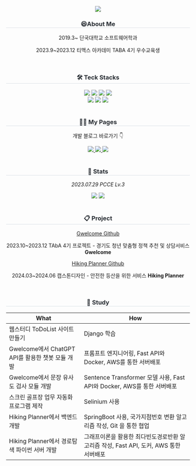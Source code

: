 
<div align= "center">
      <img src="https://capsule-render.vercel.app/api?type=waving&color=0017d1&width=500%&height=300&section=header&text=HELLO!&fontAlignY=38&fontSize=90&desc=I'm%20Chaein🌱&descAlignY=54&descAlign=62&descSize=27&fontColor=ffffff" />
  </div>
<div align= "center">
    <h3 style="border-bottom: 1px solid #d8dee4; color: #282d33;"> 😆About Me </h3> 
    <div style="margin: 0 auto; text-align: center;" align= "center">
      <p>2019.3~ 단국대학교 소프트웨어학과</p>
      <p>2023.9~2023.12 티맥스 아카데미 TABA 4기 우수교육생</p>     
          </div> <br> 
<div align= "center">
    <h3 style="border-bottom: 1px solid #d8dee4; color: #282d33;"> 🛠️ Teck Stacks </h3> 
    <div style="margin: 0 auto; text-align: center;" align= "center"> <img src="https://img.shields.io/badge/Python-3776AB?style=for-the-badge&logo=Python&logoColor=white">
          <img src="https://img.shields.io/badge/Java-ED8B00?style=for-the-badge&logo=openjdk&logoColor=white">
          <img src="https://img.shields.io/badge/Django-092E20?style=for-the-badge&logo=Django&logoColor=white">
          <img src="https://img.shields.io/badge/Spring Boot-6DB33F?style=for-the-badge&logo=Spring Boot&logoColor=white">
          <br/><img src="https://img.shields.io/badge/Docker-2496ED?style=for-the-badge&logo=Docker&logoColor=white">
          <img src="https://img.shields.io/badge/MySQL-4479A1?style=for-the-badge&logo=MySQL&logoColor=white">
          <img src="https://img.shields.io/badge/fastapi-009688?style=for-the-badge&logo=fastapi&logoColor=white">
          </div> 
    </div> <br> 
    <div align= "center">
    <h3 style="border-bottom: 1px solid #d8dee4; color: #282d33;"> 🧑‍💻 My Pages </h3>
    <div align= "center"> 
          <p> 개발 블로그 바로가기 👇 </p>
          <a href=https://ins-life.tistory.com/> <img src="https://img.shields.io/badge/Tistory-000000?style=for-the-badge&logo=Tistory&logoColor=white&link=https://ins-life.tistory.com/"> </a>
   <a href=https://velog.io/@rlacodls3109/posts> <img src="https://img.shields.io/badge/Velog-20C997?style=for-the-badge&logo=Velog&logoColor=white&link=https://velog.io/@rlacodls3109/posts/"> </a>
   <a href=https://github.com/rlacodls3109/> <img src="https://img.shields.io/badge/GitHub-181717?style=for-the-badge&logo=GitHub&logoColor=white&link="> </a>
    </div> 
    </div> <br> 
  <div align= "center"> 
    <h3 style="border-bottom: 1px solid #d8dee4; color: #282d33;"> 🏅 Stats </h3> 
    <p><i>2023.07.29 PCCE Lv.3 </i></p>
    <div align= "center"> <img src="http://mazassumnida.wtf/api/generate_badge?boj=rlacodls3109"
         /> <img src="https://github-readme-stats.vercel.app/api/top-langs/?username=rlacodls3109&layout=compact&bg_color=180,000000,&title_color=000000&text_color=000000"
          /> </div> 
    </div><br>
      <div align= "center"> 
    <h3 style="border-bottom: 1px solid #d8dee4; color: #282d33;"> 📋 Project </h3> 
    <a href="https://github.com/Gwelcome">Gwelcome Github</a><p> 2023.10~2023.12 TAbA 4기 프로젝트 - 경기도 청년 맞춤형 정책 추천 및 상담서비스 <b>Gwelcome</b> </p>
    <a href="https://github.com/Hiking-Planner">Hiking Planner Github</a><p> 2024.03~2024.06 캡스톤디자인 - 안전한 등산을 위한 서비스 <b>Hiking Planner</b> </p>
    </div> <br> 
    <div align= "center">
    <h3 style="border-bottom: 1px solid #d8dee4; color: #282d33;"> 📓 Study </h3> 
      </div>      


|What|How|
|------|---|
|웹스터디 ToDoList 사이트 만들기|Django 학습|
|Gwelcome에서 ChatGPT API를 활용한 챗봇 모듈 개발|프롬프트 엔지니어링, Fast API와 Docker, AWS를 통한 서버배포|
|Gwelcome에서 문장 유사도 검사 모듈 개발| Sentence Transformer 모델 사용, Fast API와 Docker, AWS를 통한 서버배포|
|스크린 골프장 업무 자동화 프로그램 제작|Selinium 사용|
|Hiking Planner에서 백엔드 개발|SpringBoot 사용, 국가지점번호 변환 알고리즘 작성, Git 을 통한 협업|
|Hiking Planner에서 경로탐색 파이썬 서버 개발|그래프이론을 활용한 최다빈도경로반환 알고리즘 작성, Fast API, 도커, AWS 통한 서버배포|

    

    
